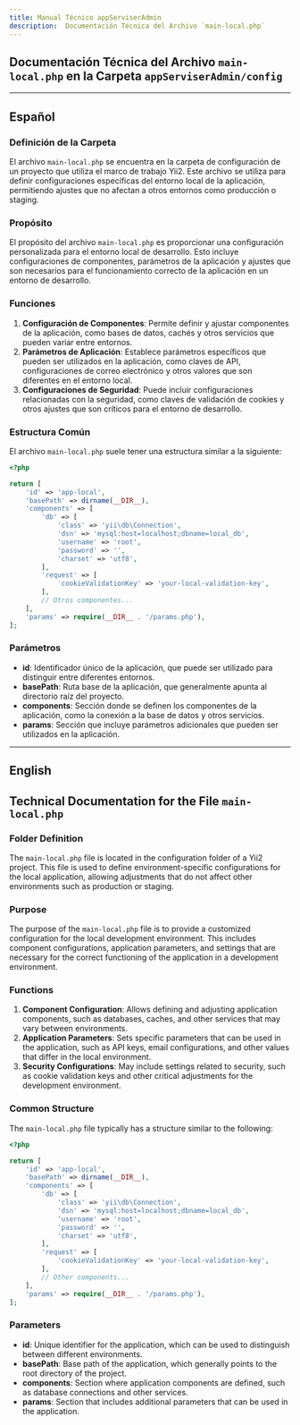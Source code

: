 ```yaml
---
title: Manual Técnico appServiserAdmin
description:  Documentación Técnica del Archivo `main-local.php`
---
```


## Documentación Técnica del Archivo `main-local.php` en la Carpeta `appServiserAdmin/config`

---

## Español

### Definición de la Carpeta
El archivo `main-local.php` se encuentra en la carpeta de configuración de un proyecto que utiliza el marco de trabajo Yii2. Este archivo se utiliza para definir configuraciones específicas del entorno local de la aplicación, permitiendo ajustes que no afectan a otros entornos como producción o staging.

### Propósito
El propósito del archivo `main-local.php` es proporcionar una configuración personalizada para el entorno local de desarrollo. Esto incluye configuraciones de componentes, parámetros de la aplicación y ajustes que son necesarios para el funcionamiento correcto de la aplicación en un entorno de desarrollo.

### Funciones

1. **Configuración de Componentes**: Permite definir y ajustar componentes de la aplicación, como bases de datos, cachés y otros servicios que pueden variar entre entornos.
2. **Parámetros de Aplicación**: Establece parámetros específicos que pueden ser utilizados en la aplicación, como claves de API, configuraciones de correo electrónico y otros valores que son diferentes en el entorno local.
3. **Configuraciones de Seguridad**: Puede incluir configuraciones relacionadas con la seguridad, como claves de validación de cookies y otros ajustes que son críticos para el entorno de desarrollo.

### Estructura Común

El archivo `main-local.php` suele tener una estructura similar a la siguiente:

```php
<?php

return [
    'id' => 'app-local',
    'basePath' => dirname(__DIR__),
    'components' => [
        'db' => [
            'class' => 'yii\db\Connection',
            'dsn' => 'mysql:host=localhost;dbname=local_db',
            'username' => 'root',
            'password' => '',
            'charset' => 'utf8',
        ],
        'request' => [
            'cookieValidationKey' => 'your-local-validation-key',
        ],
        // Otros componentes...
    ],
    'params' => require(__DIR__ . '/params.php'),
];
```

### Parámetros

- **id**: Identificador único de la aplicación, que puede ser utilizado para distinguir entre diferentes entornos.
- **basePath**: Ruta base de la aplicación, que generalmente apunta al directorio raíz del proyecto.
- **components**: Sección donde se definen los componentes de la aplicación, como la conexión a la base de datos y otros servicios.
- **params**: Sección que incluye parámetros adicionales que pueden ser utilizados en la aplicación.

---

## English

## Technical Documentation for the File `main-local.php`

### Folder Definition
The `main-local.php` file is located in the configuration folder of a Yii2 project. This file is used to define environment-specific configurations for the local application, allowing adjustments that do not affect other environments such as production or staging.

### Purpose
The purpose of the `main-local.php` file is to provide a customized configuration for the local development environment. This includes component configurations, application parameters, and settings that are necessary for the correct functioning of the application in a development environment.

### Functions

1. **Component Configuration**: Allows defining and adjusting application components, such as databases, caches, and other services that may vary between environments.
2. **Application Parameters**: Sets specific parameters that can be used in the application, such as API keys, email configurations, and other values that differ in the local environment.
3. **Security Configurations**: May include settings related to security, such as cookie validation keys and other critical adjustments for the development environment.

### Common Structure

The `main-local.php` file typically has a structure similar to the following:

```php
<?php

return [
    'id' => 'app-local',
    'basePath' => dirname(__DIR__),
    'components' => [
        'db' => [
            'class' => 'yii\db\Connection',
            'dsn' => 'mysql:host=localhost;dbname=local_db',
            'username' => 'root',
            'password' => '',
            'charset' => 'utf8',
        ],
        'request' => [
            'cookieValidationKey' => 'your-local-validation-key',
        ],
        // Other components...
    ],
    'params' => require(__DIR__ . '/params.php'),
];
```

### Parameters

- **id**: Unique identifier for the application, which can be used to distinguish between different environments.
- **basePath**: Base path of the application, which generally points to the root directory of the project.
- **components**: Section where application components are defined, such as database connections and other services.
- **params**: Section that includes additional parameters that can be used in the application.


